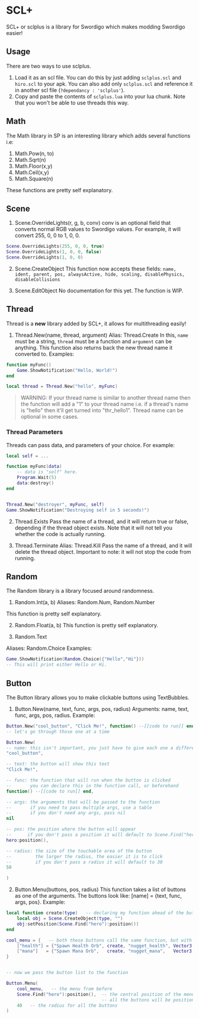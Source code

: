 # SCL+
SCL+ or sclplus is a library for Swordigo which makes modding Swordigo easier!

## Usage

There are two ways to use sclplus.

1. Load it as an scl file. You can do this by just adding `sclplus.scl` and `hiro.scl` to your apk. You can also add only `sclplus.scl` and reference it in another scl file (`?dependancy : 'sclplus'`).
2. Copy and paste the contents of `sclplus.lua` into your lua chunk. Note that you won't be able to use threads this way.

## Math
The Math library in SP is an interesting library which adds several functions i.e:
1. Math.Pow(n, to)
2. Math.Sqrt(n)
3. Math.Floor(x,y)
4. Math.Ceil(x,y)
5. Math.Square(n)
   
These functions are pretty self explanatory.

## Scene
1. Scene.OverrideLights(r, g, b, conv)
conv is an optional field that converts normal RGB values to Swordigo values. For example, it will convert 255, 0, 0 to 1, 0, 0.
```lua
Scene.OverrideLights(255, 0, 0, true)
Scene.OverrideLights(1, 0, 0, false)
Scene.OverrideLights(1, 0, 0)
```

2. Scene.CreateObject
This function now accepts these fields: `name, ident, parent, pos, alwaysActive, hide, scaling, disablePhysics, disableCollisions`

3. Scene.EditObject
No documentation for this yet. The function is WIP.

## Thread
Thread is a **new** library added by SCL+, it allows for multithreading easily!

1. Thread.New(name, thread, argument)
Alias: Thread.Create
In this, `name` must be a string, `thread` must be a function and `argument` can be anything.
This function also returns back the new thread name it converted to.
Examples:
```lua
function myFunc()
    Game.ShowNotification("Hello, World!")
end

local thread = Thread.New("hello", myFunc)

```
> WARNING: If your thread name is similar to another thread name then the function will add a "1" to your thread name i.e. if a thread's name is "hello" then it'll get turned into "thr_hello1". Thread name can be optional in some cases. 

### Thread Parameters
Threads can pass data, and parameters of your choice. For example:
```lua
local self = ...

function myFunc(data)
    -- data is "self" here.
    Program.Wait(5)
    data:destroy()
end


Thread.New("destroyer", myFunc, self)
Game.ShowNotification("Destroying self in 5 seconds!")
```

2. Thread.Exists
Pass the name of a thread, and it will return true or false, depending if the thread object exists. Note that it will not tell you whether the code is actually running.

3. Thread.Terminate
Alias: Thread.Kill
Pass the name of a thread, and it will delete the thread object. Important to note: it will not stop the code from running.

## Random
The Random library is a library focused around randomness.
1. Random.Int(a, b)
Aliases: Random.Num, Random.Number

This function is pretty self explanatory.

2. Random.Float(a, b)
This function is pretty self explanatory.

3. Random.Text

Aliases: Random.Choice
Examples:
```lua
Game.ShowNotification(Random.Choice({"Hello","Hi"}))
-- This will print either Hello or Hi.
```

## Button
The Button library allows you to make clickable buttons using TextBubbles.
1. Button.New(name, text, func, args, pos, radius)
Arguments: name, text, func, args, pos, radius.
Example:
```lua
Button.New("cool_button", "Click Me!", function() --[[code to run]] end, nil, hero:position(), 50)
-- let's go through those one at a time

Button.New(
-- name: this isn't important, you just have to give each one a different name
"cool_button",

-- text: the button will show this text
"Click Me!",

-- func: the function that will run when the button is clicked
--       you can declare this in the function call, or beforehand
function() --[[code to run]] end,

-- args: the arguments that will be passed to the function
--       if you need to pass multiple args, use a table
--       if you don't need any args, pass nil
nil

-- pos: the position where the button will appear
--      if you don't pass a position it will default to Scene.Find("hero"):position()+Vector3.New(0,40)
hero:position(),

-- radius: the size of the touchable area of the button
--         the larger the radius, the easier it is to click
--         if you don't pass a radius it will default to 30
50

)

```
2. Button.Menu(buttons, pos, radius)
This function takes a list of buttons as one of the arguments. The buttons look like: [name] = {text, func, args, pos}.
Example:
```lua
local function create(type)   -- declaring my function ahead of the button list
    local obj = Scene.CreateObject(type, "")
    obj:setPosition(Scene.Find("hero"):position())
end

cool_menu = {   -- both these buttons call the same function, but with different arguments
    ["health"] = {"Spawn Health Orb", create, "nugget_health", Vector3.New(-50)},
    ["mana"]   = {"Spawn Mana Orb",   create, "nugget_mana",   Vector3.New(50)},
}


-- now we pass the button list to the function

Button.Menu(
    cool_menu,   -- the menu from before
    Scene.Find("hero"):position(),  -- the central position of the menu
                                    -- all the buttons will be positioned relative to this
    40   -- the radius for all the buttons
)
```
